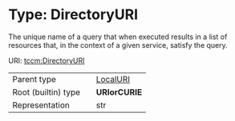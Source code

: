 
# Type: DirectoryURI


The unique name of a query that when executed results in a list of resources that, in the context of a given
service, satisfy the query.

URI: [tccm:DirectoryURI](https://hotecosystem.org/tccm/DirectoryURI)

|  |  |  |
| --- | --- | --- |
| Parent type | | [LocalURI](types/LocalURI.md) |
| Root (builtin) type | | **URIorCURIE** |
| Representation | | str |
